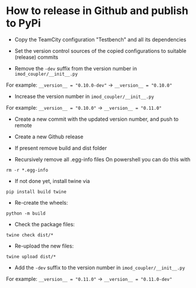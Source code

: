 # How to release in Github and publish to PyPi

- Copy the TeamCity configuration "Testbench" and all its dependencies

- Set the version control sources of the copied configurations to suitable (release) commits

- Remove the `-dev` suffix from the version number in `imod_coupler/__init__.py`

For example: `__version__ = "0.10.0-dev"` -> `__version__ = "0.10.0"`

- Increase the version number in `imod_coupler/__init__.py`

For example: `__version__ = "0.10.0"` -> `__version__ = "0.11.0"`

- Create a new commit with the updated version number,
and push to remote

- Create a new Github release
 
- If present remove build and dist folder

- Recursively remove all .egg-info files
On powershell you can do this with
```
rm -r *.egg-info
```
- If not done yet, install twine via
```
pip install build twine
```
- Re-create the wheels:
```
python -m build
```

- Check the package files:
```
twine check dist/*
```

- Re-upload the new files:
```
twine upload dist/*
```

- Add the `-dev` suffix to the version number in `imod_coupler/__init__.py`

For example: `__version__ = "0.11.0"` -> `__version__ = "0.11.0-dev"`
